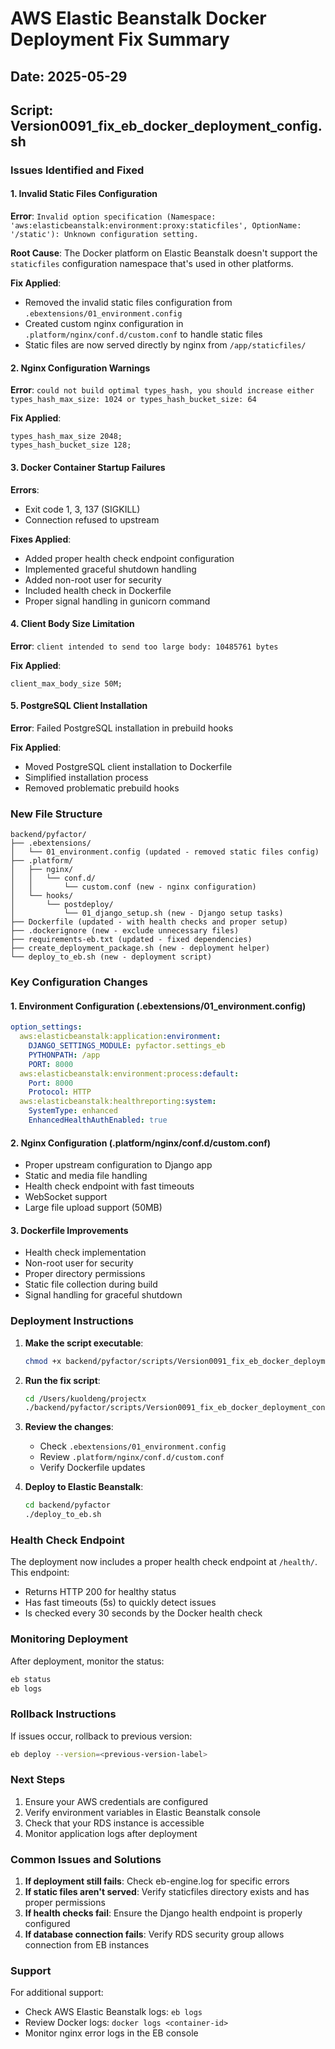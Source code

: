 # AWS Elastic Beanstalk Docker Deployment Fix Summary

## Date: 2025-05-29
## Script: Version0091_fix_eb_docker_deployment_config.sh

### Issues Identified and Fixed

#### 1. Invalid Static Files Configuration
**Error**: `Invalid option specification (Namespace: 'aws:elasticbeanstalk:environment:proxy:staticfiles', OptionName: '/static'): Unknown configuration setting.`

**Root Cause**: The Docker platform on Elastic Beanstalk doesn't support the `staticfiles` configuration namespace that's used in other platforms.

**Fix Applied**:
- Removed the invalid static files configuration from `.ebextensions/01_environment.config`
- Created custom nginx configuration in `.platform/nginx/conf.d/custom.conf` to handle static files
- Static files are now served directly by nginx from `/app/staticfiles/`

#### 2. Nginx Configuration Warnings
**Error**: `could not build optimal types_hash, you should increase either types_hash_max_size: 1024 or types_hash_bucket_size: 64`

**Fix Applied**:
```nginx
types_hash_max_size 2048;
types_hash_bucket_size 128;
```

#### 3. Docker Container Startup Failures
**Errors**: 
- Exit code 1, 3, 137 (SIGKILL)
- Connection refused to upstream

**Fixes Applied**:
- Added proper health check endpoint configuration
- Implemented graceful shutdown handling
- Added non-root user for security
- Included health check in Dockerfile
- Proper signal handling in gunicorn command

#### 4. Client Body Size Limitation
**Error**: `client intended to send too large body: 10485761 bytes`

**Fix Applied**:
```nginx
client_max_body_size 50M;
```

#### 5. PostgreSQL Client Installation
**Error**: Failed PostgreSQL installation in prebuild hooks

**Fix Applied**:
- Moved PostgreSQL client installation to Dockerfile
- Simplified installation process
- Removed problematic prebuild hooks

### New File Structure

```
backend/pyfactor/
├── .ebextensions/
│   └── 01_environment.config (updated - removed static files config)
├── .platform/
│   ├── nginx/
│   │   └── conf.d/
│   │       └── custom.conf (new - nginx configuration)
│   └── hooks/
│       └── postdeploy/
│           └── 01_django_setup.sh (new - Django setup tasks)
├── Dockerfile (updated - with health checks and proper setup)
├── .dockerignore (new - exclude unnecessary files)
├── requirements-eb.txt (updated - fixed dependencies)
├── create_deployment_package.sh (new - deployment helper)
└── deploy_to_eb.sh (new - deployment script)
```

### Key Configuration Changes

#### 1. Environment Configuration (.ebextensions/01_environment.config)
```yaml
option_settings:
  aws:elasticbeanstalk:application:environment:
    DJANGO_SETTINGS_MODULE: pyfactor.settings_eb
    PYTHONPATH: /app
    PORT: 8000
  aws:elasticbeanstalk:environment:process:default:
    Port: 8000
    Protocol: HTTP
  aws:elasticbeanstalk:healthreporting:system:
    SystemType: enhanced
    EnhancedHealthAuthEnabled: true
```

#### 2. Nginx Configuration (.platform/nginx/conf.d/custom.conf)
- Proper upstream configuration to Django app
- Static and media file handling
- Health check endpoint with fast timeouts
- WebSocket support
- Large file upload support (50MB)

#### 3. Dockerfile Improvements
- Health check implementation
- Non-root user for security
- Proper directory permissions
- Static file collection during build
- Signal handling for graceful shutdown

### Deployment Instructions

1. **Make the script executable**:
   ```bash
   chmod +x backend/pyfactor/scripts/Version0091_fix_eb_docker_deployment_config.sh
   ```

2. **Run the fix script**:
   ```bash
   cd /Users/kuoldeng/projectx
   ./backend/pyfactor/scripts/Version0091_fix_eb_docker_deployment_config.sh
   ```

3. **Review the changes**:
   - Check `.ebextensions/01_environment.config`
   - Review `.platform/nginx/conf.d/custom.conf`
   - Verify Dockerfile updates

4. **Deploy to Elastic Beanstalk**:
   ```bash
   cd backend/pyfactor
   ./deploy_to_eb.sh
   ```

### Health Check Endpoint

The deployment now includes a proper health check endpoint at `/health/`. This endpoint:
- Returns HTTP 200 for healthy status
- Has fast timeouts (5s) to quickly detect issues
- Is checked every 30 seconds by the Docker health check

### Monitoring Deployment

After deployment, monitor the status:
```bash
eb status
eb logs
```

### Rollback Instructions

If issues occur, rollback to previous version:
```bash
eb deploy --version=<previous-version-label>
```

### Next Steps

1. Ensure your AWS credentials are configured
2. Verify environment variables in Elastic Beanstalk console
3. Check that your RDS instance is accessible
4. Monitor application logs after deployment

### Common Issues and Solutions

1. **If deployment still fails**: Check eb-engine.log for specific errors
2. **If static files aren't served**: Verify staticfiles directory exists and has proper permissions
3. **If health checks fail**: Ensure the Django health endpoint is properly configured
4. **If database connection fails**: Verify RDS security group allows connection from EB instances

### Support

For additional support:
- Check AWS Elastic Beanstalk logs: `eb logs`
- Review Docker logs: `docker logs <container-id>`
- Monitor nginx error logs in the EB console
